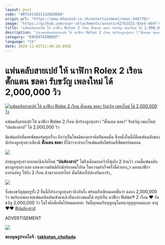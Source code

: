 ```yaml
---
layout: post
code: "ART2411021142N28660"
origin_url: "https://www.khaosod.co.th/entertainment/news_9487701"
image: "https://github.com/user-attachments/assets/627b3531-03e4-464f-9d29-1a9b05323f16"
title: "แฟนคลับสายเปย์ ให้ นาฬิกา Rolex 2 เรือน ตั๊กแตน ชลดา รับขวัญ เพลงใหม่ ได้ 2,000,000 วิว"
description: "ฉ่ำเจอแฟนคลับสายเปย์ ให้ นาฬิกา Rolex 2 เรือน นักร้องลูกทุ่งสาว \"ตั๊กแตน ชลดา\" รับขวัญ เพลงใหม่ \"ฝนต้องสาป\" ได้ 2,000,000 วิว"
category: "ENTERTAINMENT"
language: "th"
date: 2024-11-02T11:46:18.859Z
---
```


# แฟนคลับสายเปย์ ให้ นาฬิกา Rolex 2 เรือน ตั๊กแตน ชลดา รับขวัญ เพลงใหม่ ได้ 2,000,000 วิว

[![แฟนคลับสายเปย์ ให้ นาฬิกา Rolex 2 เรือน ตั๊กแตน ชลดา รับขวัญ เพลงใหม่ ได้ 2,000,000 วิว](https://www.khaosod.co.th/wpapp/uploads/2024/11/taa.jpg "แฟนคลับสายเปย์ ให้ นาฬิกา Rolex 2 เรือน ตั๊กแตน ชลดา รับขวัญ เพลงใหม่ ได้ 2,000,000 วิว")](https://www.khaosod.co.th/wpapp/uploads/2024/11/taa.jpg)

แฟนคลับสายเปย์ ให้ นาฬิกา Rolex 2 เรือน นักร้องลูกทุ่งสาว “ตั๊กแตน ชลดา” รับขวัญ เพลงใหม่ “ฝนต้องสาป” ได้ 2,000,000 วิว

มีแฟนคลับที่คอยซัพพอร์ตทุกเรื่อง ถือว่าเป็นโชคดีของดาราศิลปินคนนั้น ซึ่งหนึ่งในนี้ก็คือแฟนคลับของนักร้องลูกทุ่งสาวเสียงดี **ตั๊กแตน ชลดา** ที่ไม่ว่าจะทำอะไรแฟนคลับก็พร้อมที่ซัพพอร์ตตลอด

![](https://www.khaosod.co.th/wpapp/uploads/2024/11/Snapinsta.app_464881881_572021991968495_8146136306567384684_n_1080.jpg)

ล่าสุดลูกทุ่งสาวออกมาซิงเกิลใหม่ **“ฝนต้องสาป”** ไม่ถึงเดือนยอดวิวก็พุ่งถึง 2 ล้านวิว งานนี้แฟนคลับของลูกทุ่งสาวเลย แสดงความยินดีกับนักร้องคนโปรด ในความสำเร็จครั้งนี้ด้วยกา_ร มอบนาฬิกาแบรนด์หรู ให้ถึง 2 เรือน ส่วนราคาเท่าไหร่ นั้นก็ต้องไปส่องกันเองจ้า_

![](https://www.khaosod.co.th/wpapp/uploads/2024/11/taa0.jpg)

ซึ่งของขวัญสุดหรูทั้ง 2 ชิ้นนี้ก็ทำเอาลูกทุ่งสาวถึงกับอึ้ง พร้อมกับเขียนแคปชั่นว่า ฉลอง 2,000,000 วิว พอร้องเพลงจบแฟนคลับเดินเข้ามาแล้วยื่นกล่องขนมให้ สรุปเป็น นาฬิกา Rolex® 2 เรือน ❤️ รับขวัญ 2,000,000 วิว ในใจคือมือสั่นไปหมดเลยค่ะ วันนี้ทุกคนรับบุญอนุโมทนาบุญทุกคนนะคะ สาธุ❤️❤️ [#ฝนต้องสาป](https://www.instagram.com/explore/tags/%E0%B8%9D%E0%B8%99%E0%B8%95%E0%B9%89%E0%B8%AD%E0%B8%87%E0%B8%AA%E0%B8%B2%E0%B8%9B/)

ADVERTISEMENT

![](https://www.khaosod.co.th/wpapp/uploads/2024/11/Snapinsta.app_465297647_1967162347039384_7186643165085357161_n_1080.jpg)

**ขอบคุณรูปจากไอจี** : [**takkatan\_chollada**](https://www.instagram.com/takkatan_chollada/?e=8a96d888-0756-42a1-b8c7-f51e5bd7e540&g=5)
